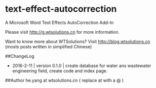 # text-effect-autocorrection
A Microsoft Word Text Effects AutoCorrection Add-In

Please visit http://g.wtsolutions.cn for more information.

Want to know more about WTSolutions? Visit http://blog.wtsolutions.cn (mosts posts written in simplified Chinese)

##ChangeLog
* 2016-2-11 | version 0.1.0 | create database for water ans wastewater engineering field, create code and index page.

##Author
he.yang at wtsolutions.cn ( replace at with a @ )

